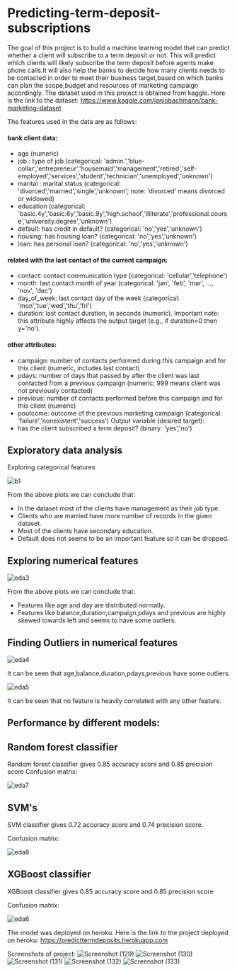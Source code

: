 # Predicting-term-deposit-subscriptions
The goal of this project is to build a machine learning model that can predict whether a client will subscribe to a term deposit or not. This will predict which clients will likely
subscribe the term deposit before agents make phone calls.It will also help the banks to decide how many clients needs to be
contacted in order to meet their business target,based on which banks can plan the scope,budget and resources of marketing campaign accordingly.
The dataset used in this project is obtained from kaggle.
Here is the link to the dataset: https://www.kaggle.com/janiobachmann/bank-marketing-dataset

The features used in the data are as follows:
#### bank client data:
- age (numeric)
- job : type of job (categorical: 'admin.','blue-collar','entrepreneur','housemaid','management','retired','self-employed','services','student','technician','unemployed','unknown')
- marital : marital status (categorical: 'divorced','married','single','unknown'; note: 'divorced' means divorced or widowed)
- education (categorical: 'basic.4y','basic.6y','basic.9y','high.school','illiterate','professional.course','university.degree','unknown')
- default: has credit in default? (categorical: 'no','yes','unknown')
- housing: has housing loan? (categorical: 'no','yes','unknown')
- loan: has personal loan? (categorical: 'no','yes','unknown')
#### related with the last contact of the current campaign:
- contact: contact communication type (categorical: 'cellular','telephone')
- month: last contact month of year (categorical: 'jan', 'feb', 'mar', ..., 'nov', 'dec')
- day_of_week: last contact day of the week (categorical: 'mon','tue','wed','thu','fri')
- duration: last contact duration, in seconds (numeric). Important note: this attribute highly affects the output target (e.g., if duration=0 then y='no').
#### other attributes:
- campaign: number of contacts performed during this campaign and for this client (numeric, includes last contact)
- pdays: number of days that passed by after the client was last contacted from a previous campaign (numeric; 999 means client was not previously contacted)
- previous: number of contacts performed before this campaign and for this client (numeric)
- poutcome: outcome of the previous marketing campaign (categorical: 'failure','nonexistent','success')
Output variable (desired target):
- has the client subscribed a term deposit? (binary: 'yes','no')

## Exploratory data analysis

Exploring categorical features
 
![b1](https://user-images.githubusercontent.com/62187533/121950553-6852ef00-cd77-11eb-8f17-32f3f226300d.png)

From the above plots we can conclude that:
- In the dataset most of the clients have management as their job type.
- Clients who are married have more number of records in the given dataset.
- Most of the clients have secondary education.
- Default does not seems to be an important feature so it can be dropped.

## Exploring numerical features

![eda3](https://user-images.githubusercontent.com/62187533/121784957-9ea43900-cbd4-11eb-9932-cff16a596897.png)


From the above plots we can conclude that:
- Features like age and day are distributed normally.
- Features like balance,duration,campaign,pdays and previous are highly skewed towards left and seems to have some outliers.


## Finding Outliers in numerical features
![eda4](https://user-images.githubusercontent.com/62187533/121785115-7ff27200-cbd5-11eb-9aab-d8ff74e5ab8c.png)

It can be seen that age,balance,duration,pdays,previous have some outliers.

![eda5](https://user-images.githubusercontent.com/62187533/121785137-aca68980-cbd5-11eb-950f-82d4a2b61ee8.png)

It can be seen that no feature is heavily correlated with any other feature.

## Performance by different models:

## Random forest classifier

Random forest classifier gives 0.85 accuracy score and 0.85 precision score
Confusion matrix:

![eda7](https://user-images.githubusercontent.com/62187533/121785293-a238bf80-cbd6-11eb-97df-893a75d83f88.png)

## SVM's

SVM classifier gives 0.72 accuracy score and 0.74 precision score.

Confusion matrix:

![eda8](https://user-images.githubusercontent.com/62187533/121785307-b2e93580-cbd6-11eb-94ec-9f0bdf8127b4.png)

## XGBoost classifier

XGBoost classifier gives 0.85 accuracy score and 0.85 precision score

Confusion matrix:

![eda6](https://user-images.githubusercontent.com/62187533/121785301-a9f86400-cbd6-11eb-891b-1a9f6b7b0e8b.png)


The model was deployed on heroku.
Here is the link to the project deployed on heroku: https://predicttermdeposits.herokuapp.com

Screenshots of project:
![Screenshot (129)](https://user-images.githubusercontent.com/62187533/121785661-b8e01600-cbd8-11eb-8752-b5b8a1ac2c40.png)
![Screenshot (130)](https://user-images.githubusercontent.com/62187533/121785663-baa9d980-cbd8-11eb-876a-07d657b68a59.png)
![Screenshot (131)](https://user-images.githubusercontent.com/62187533/121785665-baa9d980-cbd8-11eb-9fa2-9cc13057d989.png)
![Screenshot (132)](https://user-images.githubusercontent.com/62187533/121785666-bb427000-cbd8-11eb-8385-3904f18dff49.png)
![Screenshot (133)](https://user-images.githubusercontent.com/62187533/121785667-bbdb0680-cbd8-11eb-9870-03ede1b90701.png)




